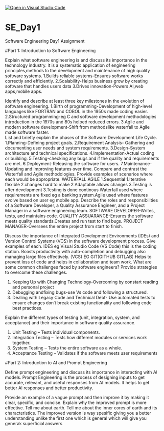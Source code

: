[![Open in Visual Studio Code](https://classroom.github.com/assets/open-in-vscode-2e0aaae1b6195c2367325f4f02e2d04e9abb55f0b24a779b69b11b9e10269abc.svg)](https://classroom.github.com/online_ide?assignment_repo_id=18366051&assignment_repo_type=AssignmentRepo)
# SE_Day1
Software Engineering Day1 Assignment

#Part 1: Introduction to Software Engineering

Explain what software engineering is and discuss its importance in the technology industry.
It is a systematic application of engineering principles,methods to the development and maintenance of high quality software systems.
1.Builds reliable systems-Ensures software works correctly and efficiently.
2.Scalability-Helps business grow by creating software that handles users data
3.Drives innovation-Powers AI,web apps,mobile apps.

Identify and describe at least three key milestones in the evolution of software engineering.
1.Birth of programming-Development of high-level languages like FORTRAN and COBOL in the 1950s made coding easier.
2.Structured programming-eg C and software development methodologies introduction in the 1970s and 80s helped reduced errors.
3.Agile and modern software development-Shift from methodslike waterfall to Agile made software faster.   
List and briefly explain the phases of the Software Development Life Cycle.
1.Planning-Defining project goals.
2.Requirement Analysis- Gathering and documenting user needs and system requirements.
3.Design-System architecture and technical specifications.
4.Implementation-Actual coding or building.
5.Testing-checking any bugs and if the quality and requirements are met.
6.Deployment-Releasing the software for users.
7.Maintenance-Updating and improving features over time.
Compare and contrast the Waterfall and Agile methodologies. Provide examples of scenarios where each would be appropriate.
WATERFALL                          AGILE
1.Sequential                       1.Iterative flexible
2.changes hard to make             2.Adaptable allows changes
3.Testing is after development     3.Testing is done continous
Waterfall used where requirements are fixed eg a banking system.Agile used where features evolve based on user eg mobile app.
Describe the roles and responsibilities of a Software Developer, a Quality Assurance Engineer, and a Project Manager in a software engineering team.
SOFTWARE DEVELOPER-Writes, tests, and maintains code.
QUALITY ASSUARANCE-Ensures the software meets quality standards.Creates and run test to find bugs. 
PROJECT MANAGER-Oversees the entire project from start to finish.

Discuss the importance of Integrated Development Environments (IDEs) and Version Control Systems (VCS) in the software development process. Give examples of each.
IDES eg  Visual Studio Code (VS Code) this is the coding station.
Boosts productivity with auto-completion and debugging also managing large files effectively.
(VCS) EG GIT(GITHUB GITLAB) Helps to prevent loss of code and helps in collaboration and team work.
What are some common challenges faced by software engineers? Provide strategies to overcome these challenges.
1. Keeping Up with Changing Technology-Overcoming by constart reading and personal project
2. Debugging andfixing bugs-use Vs code and following a structured.
3. Dealing with Legacy Code and Technical Debt- Use automated tests to ensure changes don’t break existing functionality and following code best practices.


Explain the different types of testing (unit, integration, system, and acceptance) and their importance in software quality assurance.
1. Unit Testing – Tests individual components.
2. Integration Testing – Tests how different modules or services work together.
3. System Testing  – Tests the entire software as a whole.
4. Acceptance Testing  – Validates if the software meets user requirements






#Part 2: Introduction to AI and Prompt Engineering


Define prompt engineering and discuss its importance in interacting with AI models.
Prompt Engineering is the process of designing inputs  to get accurate, relevant, and useful responses from AI models.
It helps to get better AI responses and better productivity.

Provide an example of a vague prompt and then improve it by making it clear, specific, and concise. Explain why the improved prompt is more effective.
Tell me about earth.
Tell me about the inner cores of earth and its characteristics.
The improved version is way spesific giving you a better understanding unlike the first one which is general which will give you generak superficial answers.

